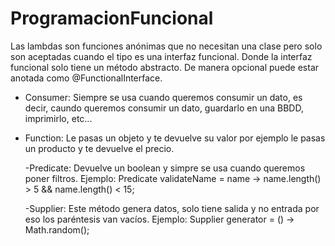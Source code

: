 # ProgramacionFuncional

Las lambdas son funciones anónimas que no necesitan una clase pero solo son aceptadas cuando el tipo es una interfaz funcional. Donde la interfaz funcional solo tiene un método abstracto. De manera opcional puede estar anotada como @FunctionalInterface.

- Consumer: Siempre se usa cuando queremos consumir un dato, es decir,
        caundo queremos consumir un dato, guardarlo en una BBDD, imprimirlo, etc...

- Function: Le pasas un objeto y te devuelve su valor por ejemplo
         le pasas un producto y te devuelve el precio.

  -Predicate: Devuelve un boolean y simpre se usa cuando queremos poner filtros.
          Ejemplo:  Predicate<String> validateName = name -> name.length() > 5 && name.length() < 15;

  -Supplier:  Este método genera datos, solo tiene salida y no entrada por eso
        los paréntesis van vacíos.
          Ejemplo: Supplier<Double> generator = () -> Math.random();
